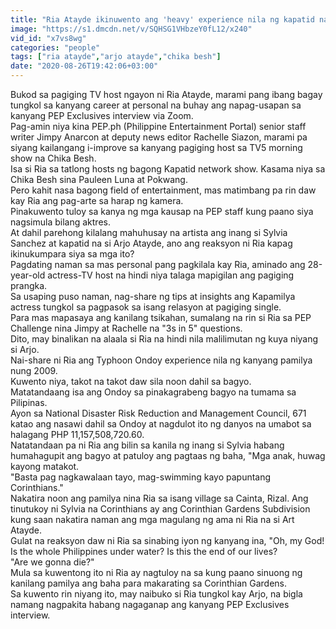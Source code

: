 ```yaml
---
title: "Ria Atayde ikinuwento ang 'heavy' experience nila ng kapatid na si Arjo PEP Exclusives"
image: "https://s1.dmcdn.net/v/SQHSG1VHbzeY0fL12/x240"
vid_id: "x7vs8wg"
categories: "people"
tags: ["ria atayde","arjo atayde","chika besh"]
date: "2020-08-26T19:42:06+03:00"
---
```

Bukod sa pagiging TV host ngayon ni Ria Atayde, marami pang ibang bagay tungkol sa kanyang career at personal na buhay ang napag-usapan sa kanyang PEP Exclusives interview via Zoom.  <br>Pag-amin niya kina PEP.ph (Philippine Entertainment Portal) senior staff writer Jimpy Anarcon at deputy news editor Rachelle Siazon, marami pa siyang kailangang i-improve sa kanyang pagiging host sa TV5 morning show na Chika Besh.  <br>Isa si Ria sa tatlong hosts ng bagong Kapatid network show. Kasama niya sa Chika Besh sina Pauleen Luna at Pokwang.  <br>Pero kahit nasa bagong field of entertainment, mas matimbang pa rin daw kay Ria ang pag-arte sa harap ng kamera.  <br>Pinakuwento tuloy sa kanya ng mga kausap na PEP staff kung paano siya nagsimula bilang aktres.  <br>At dahil parehong kilalang mahuhusay na artista ang inang si Sylvia Sanchez at kapatid na si Arjo Atayde, ano ang reaksyon ni Ria kapag ikinukumpara siya sa mga ito?  <br>Pagdating naman sa mas personal pang pagkilala kay Ria, aminado ang 28-year-old actress-TV host na hindi niya talaga mapigilan ang pagiging prangka.  <br>Sa usaping puso naman, nag-share ng tips at insights ang Kapamilya actress tungkol sa pagpasok sa isang relasyon at pagiging single.  <br>Para mas mapasaya ang kanilang tsikahan, sumalang na rin si Ria sa PEP Challenge nina Jimpy at Rachelle na &quot;3s in 5&quot; questions.  <br>Dito, may binalikan na alaala si Ria na hindi nila malilimutan ng kuya niyang si Arjo.  <br>Nai-share ni Ria ang Typhoon Ondoy experience nila ng kanyang pamilya nung 2009.  <br>Kuwento niya, takot na takot daw sila noon dahil sa bagyo.  <br>Matatandaang isa ang Ondoy sa pinakagrabeng bagyo na tumama sa Pilipinas.  <br>Ayon sa National Disaster Risk Reduction and Management Council, 671 katao ang nasawi dahil sa Ondoy at nagdulot ito ng danyos na umabot sa halagang PHP 11,157,508,720.60.  <br>Natatandaan pa ni Ria ang bilin sa kanila ng inang si Sylvia habang humahagupit ang bagyo at patuloy ang pagtaas ng baha, &quot;Mga anak, huwag kayong matakot.  <br>&quot;Basta pag nagkawalaan tayo, mag-swimming kayo papuntang Corinthians.&quot;  <br>Nakatira noon ang pamilya nina Ria sa isang village sa Cainta, Rizal. Ang tinutukoy ni Sylvia na Corinthians ay ang Corinthian Gardens Subdivision kung saan nakatira naman ang mga magulang ng ama ni Ria na si Art Atayde.  <br>Gulat na reaksyon daw ni Ria sa sinabing iyon ng kanyang ina, &quot;Oh, my God! Is the whole Philippines under water? Is this the end of our lives?  <br>&quot;Are we gonna die?&quot;  <br>Mula sa kuwentong ito ni Ria ay nagtuloy na sa kung paano sinuong ng kanilang pamilya ang baha para makarating sa Corinthian Gardens.  <br>Sa kuwento rin niyang ito, may naibuko si Ria tungkol kay Arjo, na bigla namang nagpakita habang nagaganap ang kanyang PEP Exclusives interview.

